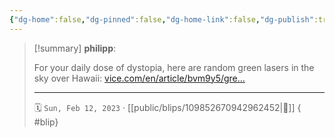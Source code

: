 ```yaml
---
{"dg-home":false,"dg-pinned":false,"dg-home-link":false,"dg-publish":true,"tags":["dgblip"],"disabled rules":["yaml-title","yaml-title-alias","file-name-heading"],"title":"philipp on mastodon @ 2023-02-12","created-date":"2023-02-12T16:18:53","id":109852670942962450,"updated-date":"2025-05-02T08:50:43","dg-path":"blips/109852670942962452.md","permalink":"/blips/109852670942962452/","dgPassFrontmatter":true}
---
```


> [!summary] **philipp**:
>
> For your daily dose of dystopia, here are random green lasers in the sky over Hawaii: [vice.com/en/article/bvm9y5/gre…](https://www.vice.com/en/article/bvm9y5/green-lasers-sky-hawaii-chinese-satellite)
> - - -
>
> 🗓️ `Sun, Feb 12, 2023` · [[public/blips/109852670942962452\|🔗]]
{ #blip}

